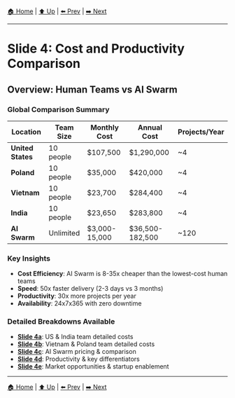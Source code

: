 [🏠 Home](../slide-deck.md) | [⬆️ Up](../slide-deck.md) | [⬅️ Prev](slide-03-agent-augmented.md) | [➡️ Next](slide-04a-us-india-costs.md)

---

# Slide 4: Cost and Productivity Comparison

## Overview: Human Teams vs AI Swarm

### Global Comparison Summary

| Location | Team Size | Monthly Cost | Annual Cost | Projects/Year |
|----------|-----------|--------------|-------------|---------------|
| **United States** | 10 people | $107,500 | $1,290,000 | ~4 |
| **Poland** | 10 people | $35,000 | $420,000 | ~4 |
| **Vietnam** | 10 people | $23,700 | $284,400 | ~4 |
| **India** | 10 people | $23,650 | $283,800 | ~4 |
| **AI Swarm** | Unlimited | $3,000-15,000 | $36,500-182,500 | ~120 |

### Key Insights

- **Cost Efficiency**: AI Swarm is 8-35x cheaper than the lowest-cost human teams
- **Speed**: 50x faster delivery (2-3 days vs 3 months)
- **Productivity**: 30x more projects per year
- **Availability**: 24x7x365 with zero downtime

### Detailed Breakdowns Available

- **[Slide 4a](slide-04a-us-india-costs.md)**: US & India team detailed costs
- **[Slide 4b](slide-04b-vietnam-poland-costs.md)**: Vietnam & Poland team detailed costs
- **[Slide 4c](slide-04c-ai-swarm-costs.md)**: AI Swarm pricing & comparison
- **[Slide 4d](slide-04d-productivity-comparison.md)**: Productivity & key differentiators
- **[Slide 4e](slide-04e-market-opportunities.md)**: Market opportunities & startup enablement

---

[🏠 Home](../slide-deck.md) | [⬆️ Up](../slide-deck.md) | [⬅️ Prev](slide-03-agent-augmented.md) | [➡️ Next](slide-04a-us-india-costs.md)
